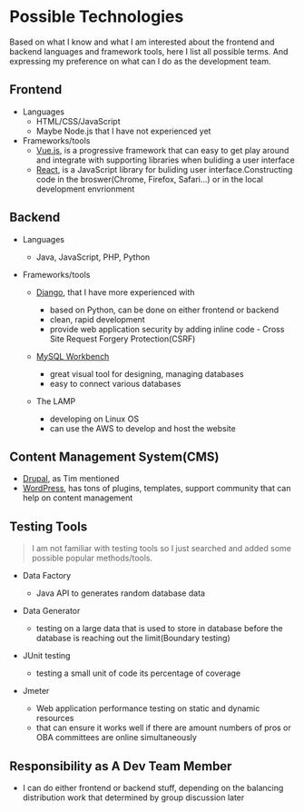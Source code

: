﻿# Possible Technologies
Based on what I know and what I am interested about the frontend and backend languages and framework tools, here I list all possible terms.
And expressing my preference on what can I do as the development team.

## Frontend

 - Languages
	 - HTML/CSS/JavaScript 
	 - Maybe Node.js that I have not experienced yet
 - Frameworks/tools
	 - [Vue.js](https://vuejs.org/), is a progressive framework that can easy to get play around and integrate with supporting libraries when buliding a user interface
	 - [React](https://reactjs.org/), is a JavaScript library for buliding user interface.Constructing code in the broswer(Chrome, Firefox, Safari...) or in the local development envrionment

## Backend

 - Languages
	 - Java, JavaScript, PHP, Python
	
 - Frameworks/tools
	 - [Django](https://www.djangoproject.com/), that I have more experienced with
		 - based on Python, can be done on either frontend or backend
		 - clean, rapid development
		 - provide web application security by adding inline code - Cross Site Request Forgery Protection(CSRF)
	
	 - [MySQL Workbench](https://www.mysql.com/cn/products/workbench/)
		 - great visual tool for designing, managing databases
		 - easy to connect various databases
	
	 - The LAMP
	 
		 - developing on Linux OS
		 - can use the AWS to develop and host the website

 

## Content Management System(CMS)

 - [Drupal](https://www.drupal.org/), as Tim mentioned
 - [WordPress](https://wordpress.org/), has tons of plugins, templates, support community that can help on content management

## Testing Tools
> I am not familiar with testing tools so I just searched and added some possible popular methods/tools.
 - Data Factory
	 - Java API to generates random database data
	 
 - Data Generator
 
	 - testing on a large data that is used to store in database before the database is reaching out the limit(Boundary testing)
	 
 - JUnit testing
 
	 - testing a small unit of code its percentage of coverage
	 
 - Jmeter
 
	 - Web application performance testing on static and dynamic resources
	 - that can ensure it works well if there are amount numbers of pros or OBA committees are online simultaneously

## Responsibility as A Dev Team Member

 - I can do either frontend or backend stuff, depending on the balancing distribution work that determined by group discussion later


